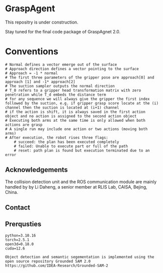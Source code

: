 
# GraspAgent

This repositry is under construction.

Stay tuned for the final code package of GraspAgnet 2.0.


# Conventions
    # Normal defines a vector emerge out of the surface
    # Approach direction defines a vector pointing to the surface
    # Approach = -1 * normal
    # The first three parameters of the gripper pose are approach[0] and approach [1] and -1* approach[2]
    # The suction sampler outputs the normal direction
    # T_0 refers to a gripper head transformation matrix with zero penetration while T_d embeds the distance term
    # for any sequence we will always give the gripper the first index followed by the suction, e.g. if gripper grasp score locate at the (i) channel then the suction is located at (i+1) channel
    # if the action is shift, it is always saved in the first action object and no action is assigned to the second action object
    # Executing both arms at the same time is only allowed when both actions are grasp
    # A single run may include one action or two actions (moving both arms)
    # After execution, the robot rises three flags:
        # succeed: the plan has been executed completely
        # failed: Unable to execute part or full of the path
        # reset: path plan is found but execution terminated due to an error


## Acknowledgements
The collision detection unit and the ROS communication module are mainly handled by by Li Daheng, a senior member at RLIS Lab, CAISA, Bejing, China.

## Contact


## Prerqusties

```http
python=3.10.16
torch=2.5.1
open3d=0.18.0
cuda=12.6

Object detection and semantic segementation is implemented using the open source repository Grounded SAM 2.0
https://github.com/IDEA-Research/Grounded-SAM-2


```

